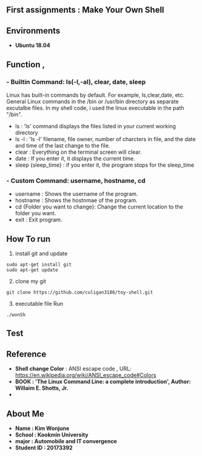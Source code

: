 ## First assignments : Make Your Own Shell
## Environments
- **Ubuntu 18.04**

## Function ,
### - **Builtin Command**: ls(-l,-al), clear, date, sleep
Linux has built-in commands by default. For example, ls,clear,date, etc.
General Linux commands in the /bin or /usr/bin directory as separate excutalbe files.
In my shell code, i used the linux executable in the path "/bin".

- ls : 'ls' command displays the files listed in your current working directory
- ls -l : 'ls -l' filename, file owner, number of charcters in file, and the date and time of the last change to the file.
- clear : Everything on the terminal screen will clear.
- date : If you enter it, it displays the current time.
- sleep {sleep_time} : if you enter it, the program stops for the sleep_time 

### - **Custom Command**: username, hostname, cd
- username : Shows the username of the program.
- hostname : Shows the hostnmae of the program.
- cd {Folder you want to change}: Change the current location to the folder you want.
- exit : Exit program.


## How To run
1. install git and update
```
sudo apt-get install git
sudo apt-get update
```
2.  clone my git
```
git clone https://github.com/culigan3186/toy-shell.git
```
3. executable file Run
```
./wonSh
```

## Test


## Reference

- **Shell change Color** : ANSI escape code , URL: https://en.wikipedia.org/wiki/ANSI_escape_code#Colors
- **BOOK : 'The Linux Command Line: a complete introduction', Author: Willaim E. Shotts, Jr.** 
-
## About Me

- **Name : Kim Wonjune**
- **School : Kookmin University**
- **major : Automobile and IT convergence**
- **Student ID : 20173392**




